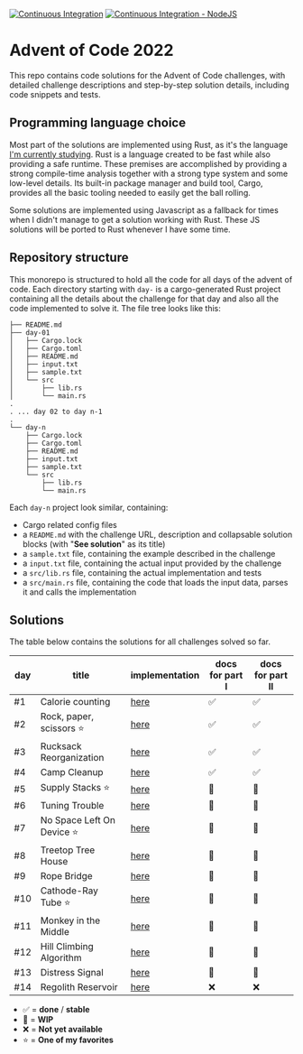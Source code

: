 [![Continuous Integration](https://github.com/kaiosilveira/advent-of-code-2022/actions/workflows/rust.yml/badge.svg)](https://github.com/kaiosilveira/advent-of-code-2022/actions/workflows/rust.yml) [![Continuous Integration - NodeJS](https://github.com/kaiosilveira/advent-of-code-2022/actions/workflows/nodejs.yml/badge.svg)](https://github.com/kaiosilveira/advent-of-code-2022/actions/workflows/nodejs.yml)

# Advent of Code 2022

This repo contains code solutions for the Advent of Code challenges, with detailed challenge descriptions and step-by-step solution details, including code snippets and tests.

## Programming language choice

Most part of the solutions are implemented using Rust, as it's the language [I'm currently studying](https://github.com/kaiosilveira/the-rust-programming-language).
Rust is a language created to be fast while also providing a safe runtime. These premises are accomplished by providing a strong compile-time analysis together with a strong type system and some low-level details. Its built-in package manager and build tool, Cargo, provides all the basic tooling needed to easily get the ball rolling.

Some solutions are implemented using Javascript as a fallback for times when I didn't manage to get a solution working with Rust. These JS solutions will be ported to Rust whenever I have some time.

## Repository structure

This monorepo is structured to hold all the code for all days of the advent of code. Each directory starting with `day-` is a cargo-generated Rust project containing all the details about the challenge for that day and also all the code implemented to solve it. The file tree looks like this:

```
├── README.md
├── day-01
│   ├── Cargo.lock
│   ├── Cargo.toml
│   ├── README.md
│   ├── input.txt
│   ├── sample.txt
│   └── src
│       ├── lib.rs
│       └── main.rs
.
. ... day 02 to day n-1
.
└── day-n
    ├── Cargo.lock
    ├── Cargo.toml
    ├── README.md
    ├── input.txt
    ├── sample.txt
    └── src
        ├── lib.rs
        └── main.rs
```

Each `day-n` project look similar, containing:

- Cargo related config files
- a `README.md` with the challenge URL, description and collapsable solution blocks (with "**See solution**" as its title)
- a `sample.txt` file, containing the example described in the challenge
- a `input.txt` file, containing the actual input provided by the challenge
- a `src/lib.rs` file, containing the actual implementation and tests
- a `src/main.rs` file, containing the code that loads the input data, parses it and calls the implementation

## Solutions

The table below contains the solutions for all challenges solved so far.

| day | title                       | implementation   | docs for part I | docs for part II |
| --- | --------------------------- | ---------------- | --------------- | ---------------- |
| #1  | Calorie counting            | [here](./day-01) | ✅              | ✅               |
| #2  | Rock, paper, scissors ⭐️   | [here](./day-02) | ✅              | ✅               |
| #3  | Rucksack Reorganization     | [here](./day-03) | ✅              | ✅               |
| #4  | Camp Cleanup                | [here](./day-04) | ✅              | ✅               |
| #5  | Supply Stacks ⭐️           | [here](./day-05) | 🚧              | 🚧               |
| #6  | Tuning Trouble              | [here](./day-06) | 🚧              | 🚧               |
| #7  | No Space Left On Device ⭐️ | [here](./day-07) | 🚧              | 🚧               |
| #8  | Treetop Tree House          | [here](./day-08) | 🚧              | 🚧               |
| #9  | Rope Bridge                 | [here](./day-09) | 🚧              | 🚧               |
| #10 | Cathode-Ray Tube ⭐️        | [here](./day-10) | 🚧              | 🚧               |
| #11 | Monkey in the Middle        | [here](./day-11) | 🚧              | 🚧               |
| #12 | Hill Climbing Algorithm     | [here](./day-12) | 🚧              | 🚧               |
| #13 | Distress Signal             | [here](./day-13) | 🚧              | 🚧               |
| #14 | Regolith Reservoir          | [here](./day-14) | ❌              | ❌               |

- ✅ = **done** / **stable**
- 🚧 = **WIP**
- ❌ = **Not yet available**
- ⭐️ = **One of my favorites**
